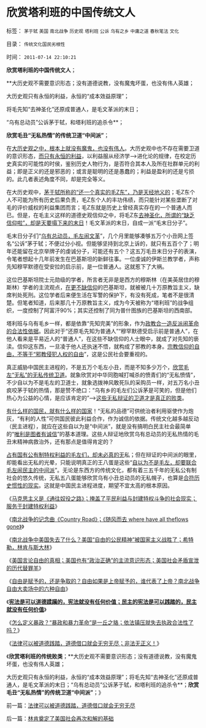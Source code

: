# 欣赏塔利班的中国传统文人

标签： `茅于轼` `美国` `南北战争` `历史观` `塔利班` `公诉` `乌有之乡` `中庸之道` `春秋笔法` `文化` 

目录： `传统文化国民劣根性`

时间： `2011-07-14 22:10:21`

**欣赏塔利班的中国传统文人**；

**大历史观不需要意识形态；没有道德说教，没有魔鬼坏蛋，也没有伟人英雄；

大历史观只有永恒的利益，永恒的“成本效益原理”；

将毛先知“去神圣化”还原成普通人，是毛文革派的末日；

“乌有总动员”公诉茅于轼，和塔利班的追杀令**；

**欣赏毛丑“无私热情”的传统卫道“中间派”**；

在[大历史观之中，根本上就没有魔鬼，也没有伟人](../../../2010/4/20/宗教的萌芽；和宗教萌芽的路径、方法、手段！.md)。大历史观中也不存在需要卫道的意识形态，[而只有永恒的利益](../../../2010/4/20/人性决定利益；利益-＞经济；经济-＞政治；政治-＞军事.md)，以利益服从经济学——>进化论的规律，在校定历史真实的可能性的时侯，鉴别历史人物行为，是否符合其本人及所在社群单元的利益；即是正义的还是邪恶的；或言是聪明的还是愚蠢的；利益是盈利的还是亏损的。此几者表述角度不同，却是完全等义。

在大历史观中，[茅于轼所称的“还一个真实的毛Z东”，乃是天经地义的](../../../2010/5/17/袁腾飞绝没有人身攻击却遭毛派人身攻击.md)；毛Z东个人不可能为所有历史后果负责，毛Z东个人的丰功伟绩，而只能针对某些垄断了对毛的评价威权的利益集团而言；毛Z东就是历史上曾经真实存在的一个普通人而已。但是，在毛主义这样的道德史观信仰之中，将毛Z东[去神圣化，所谓的“缺乏信仰啦”，却是天要塌下来的末日](../../../2010/11/13/宗教之善在于容纳他信之仁和中国特色的信仰.md)！毛文革派的末日，自成一派“毛末日分子”。

毛末日分子们“[乌有总动员，毛左闹文革](http://hi.baidu.com/darthchn/blog/item/ed4ad95838c09f232934f03c.html)”，几个月里能够凑够五万个小丑网上签名“公诉”茅于轼；不便过分小视。但能够坚持到北京上诉的，就只有五百个了；明年还能留在北京举牌子的虔诚分子，可能还有五个？这五万毛丑末日分子的表演，令笔者想起十几年前发生在巴基斯坦的新鲜往事。一位虔诚的伊斯兰教学者，声称先知穆罕默德在受安拉的启示前，是一位普通人。这就惹下了大祸。

这位巴基斯坦院士元勋级的学者，所言者无非是是西方的穆斯林（在美英居住的穆斯林）学者的主流观点，[在更不缺信仰](http://darthvad123.wordpress.com/2011/04/11/%E4%B8%AD%E5%9B%BD%E4%B8%8D%E9%9C%80%E8%A6%81%E4%BF%A1%E4%BB%B0/)的巴基斯坦，就被被几十万原教旨主义，缺席判处死刑。这位学者后来便生活在军警的保护下，有没有死成，笔者不是很清楚。但笔者知道，后来那几十万原教旨主义，成为今天被称为“塔利班”的战争组织，一度控制了阿富汗90%；其实还控制了同为普什图族的巴基斯坦的西南部。

塔利班与乌有毛乡一样，都是依靠“先知完美”的形象，作为[政教合一造反派闹革命的合法性依据](../../../2010/11/27/政教合一的党团组织胜过个人威权政治.md)。因此对于“还原毛先知为普通人”“穆罕默德受启示前是普通人”，在他人看来是平易近人的“普通人”，在这些不缺信仰的人士眼中，就成了对先知的亵渎。信仰这东西，一旦凌于他人还执迷不悟，就构成了邪教的本身。[宗教信仰的自由，不等于“邪教侵犯人权的自由](http://darthvad.blog.sohu.com/112211203.html)”，这是公民社会要重视的。

真正威胁中国民主进程的，不是五万个毛左小丑，而是不知多少万个，[欣赏毛左“无私”的无私传统卫道](../../../2011/5/17/人类发展从公有制走向私有制.md)。就象欣赏对中华同胞喊打喊杀的愤青们的“无私愤情”，不少自以为不是毛左的卫道士，就象选拨神风敢死队的采购员一样，对五万名小丑疯咬茅于轼的热情，那是赞不绝口：“乌有乡的毛左们公诉茅是可笑的，但是他们热心为公益的心情，是应该肯定的”——>[这些无私辩证的卫道才是真正的败类](../../../2010/7/4/中庸之道“中间派”现象研讨目录集.md)。

[有什么样的国民，就有什么样的国家](http://hi.baidu.com/darthchn/blog/item/6c2e2b59047954d39c820484.html)！“无私的品德”可供统治者利用驱使作为炮灰，“有利的人性”可供国民彼此利益合作，作为诚信的依据。传统文化越多越反动（民主进程），就应在这些自以为是“中间派”，就是没有搞明白民主社会最简单的“[唯利是图者有诚信](../../../2011/2/23/哲学制造沟通障碍，哲学制造冲突.md)”的基本道理。这些人辩证地欣赏乌有总动员的无私热情的毛丑末精神病救治外，还有那点是值得肯定的？

[占有国有公有制特权利益的毛左们，却未必真的无](../../../2009/7/15/特权卫士高尚道德情操背后的小小自私.md)私；但在辩证的中间派的眼里，却能看出无私的光晕，只能说明真正的王八蛋是这些“[自以为不是毛左，却要联合毛左闹民主的中间派](../../../2010/10/21/民主斗士的民主素质太差了.md)”。无论是东西方的传统文化，都有着三五千年的无私公有制社会的悠久传统，无私五八蛋能够欣赏乌有小丑总动员的无私幌子，也算是[合符历史惯性的现实](../../../2010/3/13/历史惯性耗尽文明才能“升级”.md)。这就是中国民主进程进度，期望不宜太高的根本原因。

《[马克思主义是《通往奴役之路》；掩盖了平民利益与封建特权斗争的社会现实；服务于封建特权利益](../../../2011/7/10/彻头彻尾的《通往奴役之路》.md)》

《[南北战争的记念曲《Country Road》；《随风而去 where have all theflows gone》](../../../2011/7/11/南北战争记念曲《CountryRoad》随风而去.md)》

《[南北战争中美国失去了什么？美国“自由的公民精神”被国家主义战胜了；希特勒，林肯与斯大林](../../../2011/7/11/南北战争合众国失去的最珍贵的什么？.md)》

《[美国言论自由的真相；美国也有“政治正确”的主流意识形态；美国社会矛盾宣泄的历代替罪羊](../../../2011/7/11/美国言论自由的真相和历代的替罪羊.md)》

《[自由是赋予的，还是争取的？自由如果是上帝赋予的，谁代表了上帝？南北战争自由大卖场中的六种自由](../../../2011/7/13/自由是赋予的，还是争取的？南北战争的六种“自由”.md)》

《[**宪法是可以道德蹂躏的，宪法就没有任何价值；民主的宪法是可以践踏的，民主就没有任何价值**](../../../2011/7/13/南北战争是民主最大的创伤.md)》

《[怎么定义暴政？“暴政和暴力革命”是一丘之貉；依法镇压就失去执政合法性了吗？](../../../2011/7/14/他信近似庇隆，英拉近似庇隆夫人，泰国近似阿根廷.md)》

《[法律可以被道德践踏，道德借口就会无穷无尽；非法无正义！](../../../2011/7/14/法律可以被道德践踏，道德借口就会无穷无尽.md)》

《**欣赏塔利班的传统败类**；**大历史观不需要意识形态；没有道德说教，没有魔鬼坏蛋，也没有伟人英雄；

大历史观只有永恒的利益，永恒的“成本效益原理”；将毛先知“去神圣化”还原成普通人，是毛文革派的末日；“乌有总动员”公诉茅于轼，和塔利班的追杀令**；**欣赏毛丑“无私热情”的传统卫道“中间派”**；》



前一篇：[法律可以被道德践踏，道德借口就会无穷无尽](../../../2011/7/14/法律可以被道德践踏，道德借口就会无穷无尽.md)

后一篇：[林肯奠定了美国社会再次和解的基础](../../../2011/7/14/林肯奠定了美国社会再次和解的基础.md)